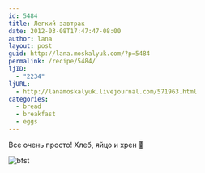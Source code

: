 ```yaml
---
id: 5484
title: Легкий завтрак
date: 2012-03-08T17:47:47-08:00
author: lana
layout: post
guid: http://lana.moskalyuk.com/?p=5484
permalink: /recipe/5484/
ljID:
  - "2234"
ljURL:
  - http://lanamoskalyuk.livejournal.com/571963.html
categories:
  - bread
  - breakfast
  - eggs
---
```

Все очень просто! Хлеб, яйцо и хрен 🙂

![bfst](http://farm8.staticflickr.com/7199/6812000022_d04d8d119e_z.jpg)